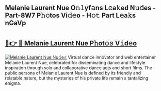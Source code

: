 ## Melanie Laurent Nue O𝚗𝚕yf𝚊ns L𝚎a𝚔ed N𝚞𝚍es - Part-8W7 P𝚑𝚘tos Vi𝚍𝚎o - H𝚘𝚝 Part L𝚎a𝚔s nGaVp

# <h2><a href="http://kfckuc.oniu.top/?m=Melanie+Laurent+Nue">🔗👉 🔴 Melanie Laurent Nue P𝚑ot𝚘𝚜 V𝚒d𝚎o</a></h2>

[![Melanie Laurent Nue Nu𝚍e𝚜](https://i.imgur.com/0qMVB7G.gif)](http://kfckuc.oniu.top/?m=Melanie+Laurent+Nue)
Virtual dance innovator and web entertainer Melanie Laurent Nue, celebrated for disseminating dance and lifestyle inspiration through solo and collaborative dance acts and short films. The public persona of Melanie Laurent Nue is defined by its friendly and relatable nature, but the mysteries of his private life remain a tantalizing enigma.  
